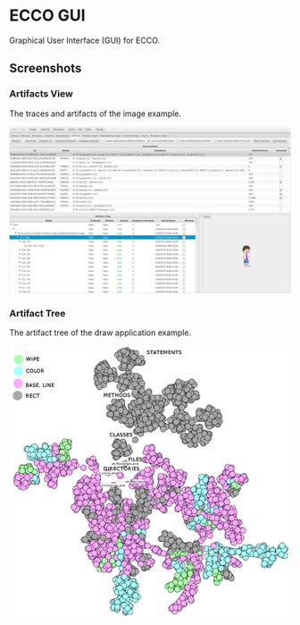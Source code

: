 
# ECCO GUI

Graphical User Interface (GUI) for ECCO.


## Screenshots

### Artifacts View

The traces and artifacts of the image example.

![Artifacts View](screenshots/artifacts_view.png "Artifacts View")


### Artifact Tree

The artifact tree of the draw application example.

![Artifact Tree](screenshots/artifact_graph_extended.png "Artifact Tree")

